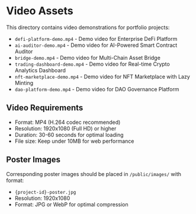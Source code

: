 # Video Assets

This directory contains video demonstrations for portfolio projects:

- `defi-platform-demo.mp4` - Demo video for Enterprise DeFi Platform
- `ai-auditor-demo.mp4` - Demo video for AI-Powered Smart Contract Auditor
- `bridge-demo.mp4` - Demo video for Multi-Chain Asset Bridge
- `trading-dashboard-demo.mp4` - Demo video for Real-time Crypto Analytics Dashboard
- `nft-marketplace-demo.mp4` - Demo video for NFT Marketplace with Lazy Minting
- `dao-platform-demo.mp4` - Demo video for DAO Governance Platform

## Video Requirements

- Format: MP4 (H.264 codec recommended)
- Resolution: 1920x1080 (Full HD) or higher
- Duration: 30-60 seconds for optimal loading
- File size: Keep under 10MB for web performance

## Poster Images

Corresponding poster images should be placed in `/public/images/` with format:

- `{project-id}-poster.jpg`
- Resolution: 1920x1080
- Format: JPG or WebP for optimal compression

